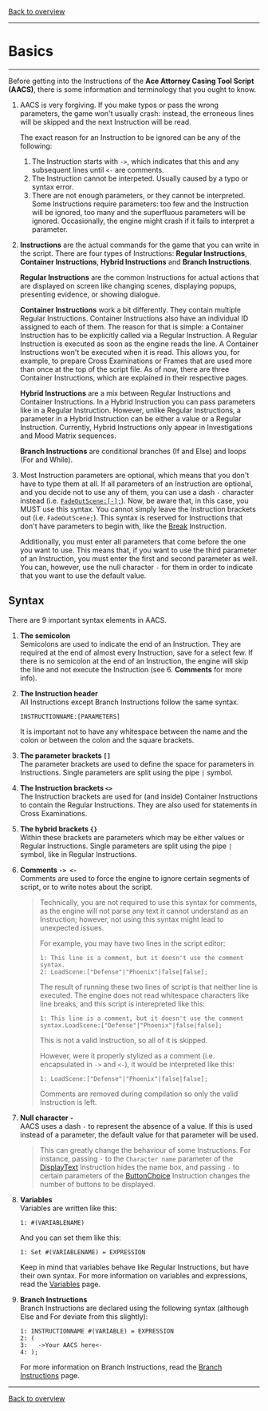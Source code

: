 [Back to overview](index.md)

---
# Basics

---
Before getting into the Instructions of the **Ace Attorney Casing Tool Script (AACS)**, there is some information and terminology that you ought to know.

1. AACS is very forgiving. If you make typos or pass the wrong parameters, the game won't usually crash: instead, the erroneous lines will be skipped and the next Instruction will be read.
    
    The exact reason for an Instruction to be ignored can be any of the following:
    1. The Instruction starts with `->`, which indicates that this and any subsequent lines until `<-` are comments.
    2. The Instruction cannot be interpeted. Usually caused by a typo or syntax error.
    3. There are not enough parameters, or they cannot be interpreted. Some Instructions require parameters: too few and the Instruction will be ignored, too many and the superfluous parameters will be ignored. Occasionally, the engine might crash if it fails to interpret a parameter.

2. **Instructions** are the actual commands for the game that you can write in the script. There are four types of Instructions: **Regular Instructions**, **Container Instructions**, **Hybrid Instructions** and **Branch Instructions**.

    **Regular Instructions** are the common Instructions for actual actions that are displayed on screen like changing scenes, displaying popups, presenting evidence, or showing dialogue.
 
    **Container Instructions** work a bit differently. They contain multiple Regular Instructions. Container Instructions also have an individual ID assigned to each of them. The reason for that is simple: a Container Instruction has to be explicitly called via a Regular Instruction. A Regular Instruction is executed as soon as the engine reads the line. A Container Instructions won't be executed when it is read. This allows you, for example, to prepare Cross Examinations or Frames that are used more than once at the top of the script file. As of now, there are three Container Instructions, which are explained in their respective pages.
 
    **Hybrid Instructions** are a mix between Regular Instructions and Container Instructions. In a Hybrid Instruction you can pass parameters like in a Regular Instruction. However, unlike Regular Instructions, a parameter in a Hybrid Instruction can be either a value or a Regular Instruction. Currently, Hybrid Instructions only appear in Investigations and Mood Matrix sequences.

    **Branch Instructions** are conditional branches (If and Else) and loops (For and While).

3. Most Instruction parameters are optional, which means that you don't have to type them at all. If all parameters of an Instruction are optional, and you decide not to use any of them, you can use a dash `-` character instead (i.e. [`FadeOutScene:[-];`](FadeOutScene.md)). Now, be aware that, in this case, you MUST use this syntax. You cannot simply leave the Instruction brackets out (i.e. `FadeOutScene;`). This syntax is reserved for Instructions that don't have parameters to begin with, like the [Break](Break.md) Instruction. 

	Additionally, you must enter all parameters that come before the one you want to use. This means that, if you want to use the third parameter of an Instruction, you must enter the first and second parameter as well. You can, however, use the null character `-` for them in order to indicate that you want to use the default value.

## Syntax

There are 9 important syntax elements in AACS.
1. **The semicolon**  
    Semicolons are used to indicate the end of an Instruction. They are required at the end of almost every Instruction, save for a select few. If there is no semicolon at the end of an Instruction, the engine will skip the line and not execute the Instruction (see 6. **Comments** for more info).
    
2. **The Instruction header**  
	All Instructions except Branch Instructions follow the same syntax.
	```
	INSTRUCTIONNAME:[PARAMETERS]
	```
	It is important not to have any whitespace between the name and the colon or between the colon and the square brackets.

3. **The parameter brackets `[]`**  
	The parameter brackets are used to define the space for parameters in Instructions. Single parameters are split using the pipe `|` symbol.

4. **The Instruction brackets `<>`**  
	The Instruction brackets are used for (and inside) Container Instructions to contain the Regular Instructions. They are also used for statements in Cross Examinations.

5. **The hybrid brackets `{}`**  
	Within these brackets are parameters which may be either values or Regular Instructions. Single parameters are split using the pipe `|` symbol, like in Regular Instructions.

6. **Comments `-> <-`**  
	Comments are used to force the engine to ignore certain segments of script, or to write notes about the script.  
	
	> Technically, you are not required to use this syntax for comments, as the engine will not parse any text it cannot understand as an Instruction; however, not using this syntax might lead to unexpected issues.  
	>   
	> For example, you may have two lines in the script editor:
	> ```
	> 1: This line is a comment, but it doesn't use the comment syntax.
	> 2: LoadScene:["Defense"|"Phoenix"|false|false];
	> ```
	> The result of running these two lines of script is that neither line is executed. The engine does not read whitespace characters like line breaks, and this script is interepreted like this:
	> ```
	> 1: This line is a comment, but it doesn't use the comment syntax.LoadScene:["Defense"|"Phoenix"|false|false];
	> ```
	> This is not a valid Instruction, so all of it is skipped.
	>  
	> However, were it properly stylized as a comment (i.e. encapsulated in `->` and `<-`), it would be interpreted like this:
	> ```
	> 1: LoadScene:["Defense"|"Phoenix"|false|false];
	> ```
	> Comments are removed during compilation so only the valid Instruction is left.

7. **Null character `-`**  
	AACS uses a dash `-` to represent the absence of a value. If this is used instead of a parameter, the default value for that parameter will be used.  
	> This can greatly change the behaviour of some Instructions. For instance, passing `-` to the `Character name` parameter of the [DisplayText](DisplayText.md) Instruction hides the name box, and passing `-` to certain parameters of the [ButtonChoice](ButtonChoice.md) Instruction changes the number of buttons to be displayed.

8. **Variables**  
	Variables are written like this:
	```
	1: #(VARIABLENAME) 
	```
	And you can set them like this:
	```
	1: Set #(VARIABLENAME) = EXPRESSION
	```
	Keep in mind that variables behave like Regular Instructions, but have their own syntax. For more information on variables and expressions, read the [Variables](Variables.md) page.

9. **Branch Instructions**  
	Branch Instructions are declared using the following syntax (although Else and For deviate from this slightly):
	```
	1: INSTRUCTIONNAME #(VARIABLE) = EXPRESSION
	2: (
	3:   ->Your AACS here<-
	4: ); 
	```
	For more information on Branch Instructions, read the [Branch Instructions](Branch-Instructions.md) page.

---
[Back to overview](index.md)
